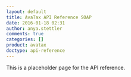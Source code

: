 ```yaml
---
layout: default
title: AvaTax API Reference SOAP
date: 2016-01-18 02:31
author: anya.stettler
comments: true
categories: []
product: avatax
doctype: api-reference
---
```


This is a placeholder page for the API reference.
